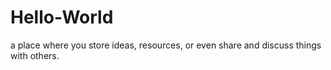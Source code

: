 # Hello-World
a place where you store ideas, resources, or even share and discuss things with others.
